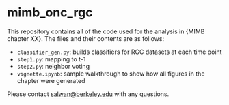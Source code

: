 # mimb_onc_rgc

This repository contains all of the code used for the analysis in {MIMB chapter XX}. The files and their contents are as follows:
  
  
  * `classifier_gen.py`: builds classifiers for RGC datasets at each time point
  * `step1.py`: mapping to t-1
  * `step2.py`: neighbor voting
  * `vignette.ipynb`: sample walkthrough to show how all figures in the chapter were generated

Please contact salwan@berkeley.edu with any questions. 
